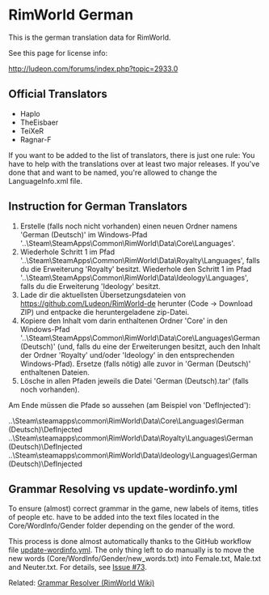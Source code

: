 RimWorld German
================

This is the german translation data for RimWorld.

See this page for license info:

http://ludeon.com/forums/index.php?topic=2933.0

Official Translators
--------------------
- Haplo
- TheEisbaer
- TeiXeR
- Ragnar-F

If you want to be added to the list of translators, there is just one rule:
You have to help with the translations over at least two major releases.
If you've done that and want to be named, you're allowed to change the LanguageInfo.xml file.

Instruction for German Translators
----------------------------------
1. Erstelle (falls noch nicht vorhanden) einen neuen Ordner namens 'German (Deutsch)' im Windows-Pfad '..\Steam\SteamApps\Common\RimWorld\Data\Core\Languages'.
2. Wiederhole Schritt 1 im Pfad '..\Steam\SteamApps\Common\RimWorld\Data\Royalty\Languages', falls du die Erweiterung 'Royalty' besitzt.
Wiederhole den Schritt 1 im Pfad '..\Steam\SteamApps\Common\RimWorld\Data\Ideology\Languages', falls du die Erweiterung 'Ideology' besitzt.
3. Lade dir die aktuellsten Übersetzungsdateien von https://github.com/Ludeon/RimWorld-de herunter (Code -> Download ZIP) und entpacke die heruntergeladene zip-Datei.
4. Kopiere den Inhalt vom darin enthaltenen Ordner 'Core' in den Windows-Pfad '..\Steam\SteamApps\Common\RimWorld\Data\Core\Languages\German (Deutsch)' (und, falls du eine der Erweiterungen besitzt, auch den Inhalt der Ordner 'Royalty' und/oder 'Ideology' in den entsprechenden Windows-Pfad). Ersetze (falls nötig) alle zuvor in 'German (Deutsch)' enthaltenen Dateien.
5. Lösche in allen Pfaden jeweils die Datei 'German (Deutsch).tar' (falls noch vorhanden).

Am Ende müssen die Pfade so aussehen (am Beispiel von 'DefInjected'): 

..\Steam\steamapps\common\RimWorld\Data\Core\Languages\German (Deutsch)\DefInjected
..\Steam\steamapps\common\RimWorld\Data\Royalty\Languages\German (Deutsch)\DefInjected
..\Steam\steamapps\common\RimWorld\Data\Ideology\Languages\German (Deutsch)\DefInjected

Grammar Resolving vs update-wordinfo.yml
----------------------------------------
To ensure (almost) correct grammar in the game, new labels of items, titles of people etc. have to be added into the text files located in the Core/WordInfo/Gender folder depending on the gender of the word.

This process is done almost automatically thanks to the GitHub workflow file [update-wordinfo.yml](https://github.com/Ludeon/RimWorld-de/blob/master/.github/workflows/update-wordinfo.yml). The only thing left to do manually is to move the new words (Core/WordInfo/Gender/new_words.txt) into Female.txt, Male.txt and Neuter.txt. For details, see [Issue #73](https://github.com/Ludeon/RimWorld-de/issues/73).

Related: [Grammar Resolver (RimWorld Wiki)](https://rimworldwiki.com/wiki/Modding_Tutorials/GrammarResolver)
